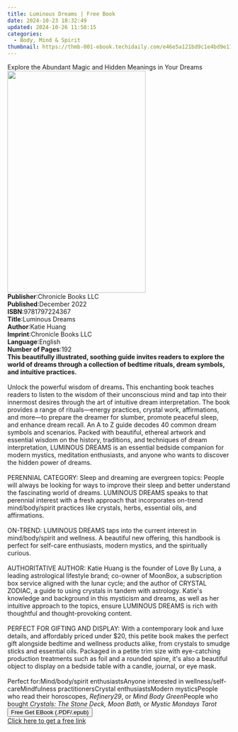 ```yaml
---
title: Luminous Dreams | Free Book
date: 2024-10-23 18:32:49
updated: 2024-10-26 11:58:15
categories:
  - Body, Mind & Spirit
thumbnail: https://thmb-001-ebook.techidaily.com/e46e5a121bd9c1e4bd9e11ffffdf8a9f42c3b4e31c0c0acc8ba3b0bd58b7cc73.jpg
---
```

<main id="book-container">
  <div class="flex flex-col">
    <div class="book-brief flex-1 py-6 px-4 sm:p-6 md:py-10 md:px-8">
      <!-- brief-->
      <div class="book-brief-main">
        Explore the Abundant Magic and Hidden Meanings in Your Dreams
      </div>
    </div>
    <div
      class="book-meta-info flex-1 grid gap-4 col-start-1 col-end-3 row-start-1 sm:mb-6 sm:grid-cols-4 lg:gap-6 lg:col-start-2 lg:row-end-6 lg:row-span-6 lg:mb-0"
    >
      <div
        class="book-meta-info-left place-content-center mt-4 p-4 text-sm leading-6 col-start-2 col-span-2 dark:text-slate-400"
      >
        <img
          class="w-full h-500 object-cover rounded-lg sm:h-255 sm:col-span-2 lg:col-span-full"
          src="https://img-001-ebook.techidaily.com/14e7706154634eeb4c81ebe3ec0b62486b8b0e2b5fd7f947dfbe40fb032b45f7.jpg"
          alt=""
          width="312"
          height="500"
        />
      </div>
      <div
        class="book-meta-info-right mt-2 col-start-1 row-start-2 col-span-3 self-center"
      >
        <!-- meta data  -->
        <div class="flex flex-col px-4 md:px-8">
          <div class="flex-1">
            <strong>Publisher</strong>:<span class="px-2"
              >Chronicle Books LLC</span
            >
          </div>
          <div class="flex-1">
            <strong>Published</strong>:<span class="px-2">December 2022</span>
          </div>
          <div class="flex-1">
            <strong>ISBN</strong>:<span class="px-2">9781797224367</span>
          </div>
          <div class="flex-1">
            <strong>Title</strong>:<span class="px-2">Luminous Dreams</span>
          </div>
          <div class="flex-1">
            <strong>Author</strong>:<span class="px-2">Katie Huang</span>
          </div>
          <div class="flex-1">
            <strong>Imprint</strong>:<span class="px-2"
              >Chronicle Books LLC</span
            >
          </div>
          <div class="flex-1">
            <strong>Language</strong>:<span class="px-2">English</span>
          </div>
          <div class="flex-1">
            <strong>Number of Pages</strong>:<span class="px-2">192</span>
          </div>
        </div>
      </div>
    </div>
    <div class="book-description flex-1 py-6 px-4 sm:p-6 md:py-10 md:px-8">
      <div class="book-description-main">
        <div accordion-content="" id="description">
          <b
            >This beautifully illustrated, soothing guide invites readers to
            explore the world of dreams through a collection of bedtime rituals,
            dream symbols, and intuitive practices.</b
          ><br /><br />Unlock the powerful wisdom of dreams<b>. </b>This
          enchanting book teaches readers to listen to the wisdom of their
          unconscious mind and tap into their innermost desires through the art
          of intuitive dream interpretation. The book provides a range of
          rituals—energy practices, crystal work, affirmations, and more—to
          prepare the dreamer for slumber, promote peaceful sleep, and enhance
          dream recall. An A to Z guide decodes 40 common dream symbols and
          scenarios. Packed with beautiful, ethereal artwork and essential
          wisdom on the history, traditions, and techniques of dream
          interpretation, LUMINOUS DREAMS is an essential bedside companion for
          modern mystics, meditation enthusiasts, and anyone who wants to
          discover the hidden power of dreams.<br /><br />PERENNIAL CATEGORY:
          Sleep and dreaming are evergreen topics: People will always be looking
          for ways to improve their sleep and better understand the fascinating
          world of dreams. LUMINOUS DREAMS speaks to that perennial interest
          with a fresh approach that incorporates on-trend mind/body/spirit
          practices like crystals, herbs, essential oils, and affirmations.<br /><br />ON-TREND:
          LUMINOUS DREAMS taps into the current interest in mind/body/spirit and
          wellness. A beautiful new offering, this handbook is perfect for
          self-care enthusiasts, modern mystics, and the spiritually curious.<br /><br />AUTHORITATIVE
          AUTHOR: Katie Huang is the founder of Love By Luna, a leading
          astrological lifestyle brand; co-owner of MoonBox, a subscription box
          service aligned with the lunar cycle; and the author of CRYSTAL
          ZODIAC, a guide to using crystals in tandem with astrology. Katie's
          knowledge and background in this mysticism and dreams, as well as her
          intuitive approach to the topics, ensure LUMINOUS DREAMS is rich with
          thoughtful and thought-provoking content.<br /><br />PERFECT FOR
          GIFTING AND DISPLAY: With a contemporary look and luxe details, and
          affordably priced under $20, this petite book makes the perfect gift
          alongside bedtime and wellness products alike, from crystals to smudge
          sticks and essential oils. Packaged in a petite trim size with
          eye-catching production treatments such as foil and a rounded spine,
          it's also a beautiful object to display on a bedside table with a
          candle, journal, or eye mask.<br />&nbsp;<br />Perfect
          for:Mind/body/spirit enthusiastsAnyone interested in
          wellness/self-careMindfulness practitionersCrystal enthusiastsModern
          mysticsPeople who read their horoscopes, <i>Refinery29</i>, or
          <i>Mind Body Green</i>People who bought
          <i>Crystals: The Stone Deck, Moon Bath, </i>or<i>
            Mystic Mondays Tarot</i
          >
        </div>
        <div class="accordion-fader"></div>
      </div>
    </div>
    <div class="book-excerpts flex-1 py-6 px-4 sm:p-6 md:py-10 md:px-8"></div>
    <div
      class="book-about-author flex-1 py-6 px-4 sm:p-6 md:py-10 md:px-8"
    ></div>
    <div class="book-free-get flex-1 py-6 px-4 sm:p-6 md:py-10 md:px-8">
      <button
        id="btn-free-get"
        class="bg-blue-500 hover:bg-blue-700 text-white font-bold py-2 px-4 rounded"
      >
        Free Get EBook (.PDF/.epub)
      </button>
      <div id="countdown-display" class="px-2 text-lg mt-2"></div>
      <a
        id="free-link"
        class="hidden bg-blue-500 hover:bg-blue-700 text-white font-bold py-2 px-4 rounded"
        href="https://www.ebooks.com/en-us/book/210722505/luminous-dreams/katie-huang/"
        target="_blank"
        >Click here to get a free link</a
      >
    </div>
    <script>
      let countdownTime = 0;
      let countdownInterval = null;
      document
        .getElementById('btn-free-get')
        .addEventListener('click', startCountdown);
      function startCountdown() {
        countdownTime = new Date().getTime() + 60000 * 3;
        countdownInterval = setInterval(updateCountdown, 1000);
        document.getElementById('btn-free-get').disabled = true;
        document
          .getElementById('btn-free-get')
          .classList.add('bg-gray-500', 'cursor-not-allowed');
      }
      function updateCountdown() {
        let currentTime = new Date().getTime();
        let timeLeft = countdownTime - currentTime;
        let secondsLeft = Math.floor(timeLeft / 1000);
        document.getElementById('countdown-display').innerHTML =
          `Remaining time: ${secondsLeft} seconds.`;
        if (secondsLeft <= 0) {
          clearInterval(countdownInterval);
          document.getElementById('btn-free-get').classList.add('hidden');
          document.getElementById('free-link').classList.remove('hidden');
          document.getElementById('countdown-display').innerHTML = '';
        }
      }
    </script>
  </div>
</main>
